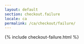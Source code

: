 ```yaml
---
layout: default
section: checkout.failure
locale: ca
permalink: /ca/checkout/failure/
---
```


{% include checkout-failure.html %}
